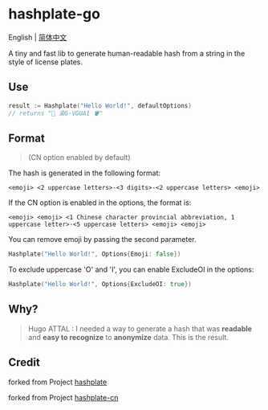 # hashplate-go

English | [简体中文](README-cn.md)

A tiny and fast lib to generate human-readable hash from a string in the style of license plates.

## Use

```go
result := Hashplate("Hello World!", defaultOptions)
// returns "🍢 渝G·VGUA1 🪣"
```

## Format

>(CN option enabled by default)

The hash is generated in the following format:
```
<emoji> <2 uppercase letters>-<3 digits>-<2 uppercase letters> <emoji>
```

If the CN option is enabled in the options, the format is:
```
<emoji> <emoji> <1 Chinese character provincial abbreviation, 1 uppercase letter>·<5 uppercase letters> <emoji> <emoji>
```

You can remove emoji by passing the second parameter.
```go
Hashplate("Hello World!", Options{Emoji: false})
```

To exclude uppercase 'O' and 'I', you can enable ExcludeOI in the options:
```go
Hashplate("Hello World!", Options{ExcludeOI: true})
```

## Why?

> Hugo ATTAL : I needed a way to generate a hash that was **readable** and **easy to recognize** to **anonymize** data. This is the result.

## Credit

forked from Project [hashplate](https://github.com/hugoattal/hashplate)

forked from Project [hashplate-cn](https://github.com/cunzaizhuyi/hashplate-cn)
